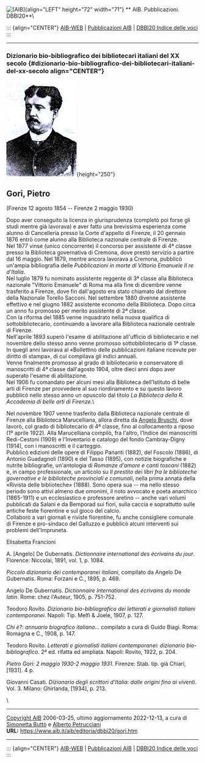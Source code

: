 ![\[AIB\]](/aib/wi/aibv72.gif){align="LEFT" height="72" width="71"}
** AIB. Pubblicazioni. DBBI20**\

::: {align="CENTER"}
[AIB-WEB](/) \| [Pubblicazioni AIB](/pubblicazioni/) \| [DBBI20 Indice
delle voci](dbbi20.htm)
:::

------------------------------------------------------------------------

### Dizionario bio-bibliografico dei bibliotecari italiani del XX secolo {#dizionario-bio-bibliografico-dei-bibliotecari-italiani-del-xx-secolo align="CENTER"}

![\[Ritratto\]](gori.jpg){height="250"}

## Gori, Pietro

(Firenze 12 agosto 1854 -- Firenze 2 maggio 1930)

Dopo aver conseguito la licenza in giurisprudenza (completò poi forse
gli studi mentre già lavorava) e aver fatto una brevissima esperienza
come alunno di Cancelleria presso la Corte d\'appello di Firenze, il 20
gennaio 1876 entrò come alunno alla Biblioteca nazionale centrale di
Firenze.\
Nel 1877 vinse (unico concorrente) il concorso per assistente di 4ª
classe presso la Biblioteca governativa di Cremona, dove prestò servizio
a partire dal 16 maggio. Nel 1879, mentre ancora lavorava a Cremona,
pubblicò un\'ampia bibliografia delle *Pubblicazioni in morte di
Vittorio Emanuele II re d\'Italia*.\
Nel luglio 1879 fu nominato assistente reggente di 3ª classe alla
Biblioteca nazionale \"Vittorio Emanuele\" di Roma ma alla fine di
dicembre venne trasferito a Firenze, dove fin dall\'agosto era stato
chiamato dal direttore della Nazionale Torello Sacconi. Nel settembre
1880 divenne assistente effettivo e nel giugno 1882 assistente economo
della Biblioteca. Dopo circa un anno fu promosso per merito assistente
di 2ª classe.\
Con la riforma del 1885 venne inquadrato nella nuova qualifica di
sottobibliotecario, continuando a lavorare alla Biblioteca nazionale
centrale di Firenze.\
Nell\'aprile 1893 superò l\'esame di abilitazione all\'ufficio di
bibliotecario e nel novembre dello stesso anno venne promosso
sottobibliotecario di 1ª classe.\
In quegli anni lavorava al «Bollettino delle pubblicazioni italiane
ricevute per diritto di stampa», di cui compilava gli indici annuali.\
Venne finalmente promosso al grado di bibliotecario e conservatore di
manoscritti di 4ª classe dall\'agosto 1904, oltre dieci anni dopo aver
superato l\'esame di abilitazione.\
Nel 1906 fu comandato per alcuni mesi alla Biblioteca dell\'Istituto di
belle arti di Firenze per provvedere al suo riordinamento e su questo
lavoro pubblicò nello stesso anno un opuscolo dal titolo *La Biblioteca
della R. Accademia di belle arti di Firenze*.\

Nel novembre 1907 venne trasferito dalla Biblioteca nazionale centrale
di Firenze alla Biblioteca Marucelliana, allora diretta da [Angelo
Bruschi](bruschi.htm), dove lavorò, col grado di bibliotecario di 4ª
classe, fino al collocamento a riposo (1º aprile 1922). Alla
Marucelliana compilò, fra l\'altro, l\'Indice dei manoscritti
Redi-Cestoni (1909) e l\'Inventario e catalogo del fondo Cambray-Digny
(1914), con i manoscritti e il carteggio.\
Pubblicò edizioni delle opere di Filippo Pananti (1882), del Foscolo
(1886), di Antonio Guadagnoli (1890) e del Tasso (1895), con notizie
biografiche e nutrite bibliografie, un\'antologia di *Romanze d\'amore e
canti toscani* (1882) e, in campo professionale, un articolo su *Il
prestito dei libri fra le biblioteche governative e le biblioteche
provinciali e comunali*, nella prima annata della «Rivista delle
biblioteche» (1888). Sono opera sua -- ma nello stesso periodo sono
attivi almeno due omonimi, il noto avvocato e poeta anarchico
(1865-1911) e un ecclesiastico e professore aretino -- anche vari volumi
pubblicati da Salani e da Bemporad sui fiori, sulla caccia e soprattutto
sulle antiche feste fiorentine e sul gioco del calcio.\
Collaborò a vari giornali e riviste fiorentine, fu anche consigliere
comunale di Firenze e pro-sindaco del Galluzzo e pubblicò alcuni
interventi sui problemi dell\'Impruneta.

Elisabetta Francioni

A. \[Angelo\] De Gubernatis. *Dictionnaire international des écrivains
du jour*. Florence: Niccolai, 1891, vol. 1, p. 1084.

*Piccolo dizionario dei contemporanei italiani*, compilato da Angelo De
Gubernatis. Roma: Forzani e C., 1895, p. 469.

Angelo De Gubernatis. *Dictionnaire international des écrivains du monde
latin*. Rome: chez l\'Auteur, 1905, p. 751-752.

Teodoro Rovito. *Dizionario bio-bibliografico dei letterati e
giornalisti italiani contemporanei*. Napoli: Tip. Melfi & Joele, 1907,
p. 127.

*Chi è?: annuario biografico italiano\...* compilato a cura di Guido
Biagi. Roma: Romagna e C., 1908, p. 147.

Teodoro Rovito. *Letterati e giornalisti italiani contemporanei:
dizionario bio-bibliografico*. 2ª ed. rifatta ed ampliata. Napoli:
Rovito, 1922, p. 204.

*Pietro Gori: 2 maggio 1930-2 maggio 1931*. Firenze: Stab. tip. già
Chiari, \[1931\]. 4 p.

Giovanni Casati. *Dizionario degli scrittori d\'Italia: dalle origini
fino ai viventi*. Vol. 3. Milano: Ghirlanda, \[1934\], p. 213.

\

------------------------------------------------------------------------

[Copyright AIB](/su-questo-sito/dichiarazione-di-copyright-aib-web/)
2006-03-25, ultimo aggiornamento 2022-12-13, a cura di [Simonetta
Buttò](/aib/redazione3.htm) e [Alberto
Petrucciani](/su-questo-sito/redazione-aib-web/)\
**URL:** https://www.aib.it/aib/editoria/dbbi20/gori.htm

------------------------------------------------------------------------

::: {align="CENTER"}
[AIB-WEB](/) \| [Pubblicazioni AIB](/pubblicazioni/) \| [DBBI20 Indice
delle voci](dbbi20.htm)
:::

